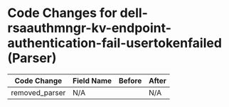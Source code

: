 # Code Changes for dell-rsaauthmngr-kv-endpoint-authentication-fail-usertokenfailed (Parser)

| Code Change | Field Name | Before | After |
|-------------|------------|--------|-------|
| removed_parser | N/A |  | N/A |